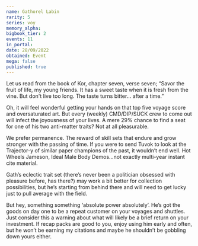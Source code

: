 ```yaml
---
name: Gathorel Labin
rarity: 5
series: voy
memory_alpha:
bigbook_tier: 2
events: 11
in_portal:
date: 28/09/2022
obtained: Event
mega: false
published: true
---
```


Let us read from the book of Kor, chapter seven, verse seven; “Savor the fruit of life, my young friends. It has a sweet taste when it is fresh from the vine. But don't live too long. The taste turns bitter... after a time.”

Oh, it will feel wonderful getting your hands on that top five voyage score and oversaturated art. But every (weekly) CMD/DIP/SUCK crew to come out will infect the joyousness of your lives. A mere 29% chance to find a seat for one of his two anti-matter traits? Not at all pleasurable.

We prefer permanence. The reward of skill sets that endure and grow stronger with the passing of time. If you were to send Tuvok to look at the Trajector-y of similar paper champions of the past, it wouldn’t end well. Hot Wheels Jameson, Ideal Male Body Demos…not exactly multi-year instant cite material.

Gath’s eclectic trait set (there’s never been a politician obsessed with pleasure before, has there?) may work a bit better for collection possibilities, but he’s starting from behind there and will need to get lucky just to pull average with the field.

But hey, something something ‘absolute power absolutely’. He’s got the goods on day one to be a repeat customer on your voyages and shuttles. Just consider this a warning about what will likely be a brief return on your investment. If recap packs are good to you, enjoy using him early and often, but he won’t be earning my citations and maybe he shouldn’t be gobbling down yours either.
